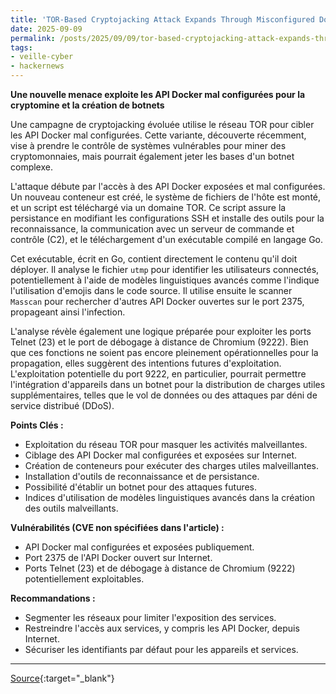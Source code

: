 ```yaml
---
title: 'TOR-Based Cryptojacking Attack Expands Through Misconfigured Docker APIs'
date: 2025-09-09
permalink: /posts/2025/09/09/tor-based-cryptojacking-attack-expands-through-misconfigured-docker-apis/
tags:
- veille-cyber
- hackernews
---
```

**Une nouvelle menace exploite les API Docker mal configurées pour la cryptomine et la création de botnets**

Une campagne de cryptojacking évoluée utilise le réseau TOR pour cibler les API Docker mal configurées. Cette variante, découverte récemment, vise à prendre le contrôle de systèmes vulnérables pour miner des cryptomonnaies, mais pourrait également jeter les bases d'un botnet complexe.

L'attaque débute par l'accès à des API Docker exposées et mal configurées. Un nouveau conteneur est créé, le système de fichiers de l'hôte est monté, et un script est téléchargé via un domaine TOR. Ce script assure la persistance en modifiant les configurations SSH et installe des outils pour la reconnaissance, la communication avec un serveur de commande et contrôle (C2), et le téléchargement d'un exécutable compilé en langage Go.

Cet exécutable, écrit en Go, contient directement le contenu qu'il doit déployer. Il analyse le fichier `utmp` pour identifier les utilisateurs connectés, potentiellement à l'aide de modèles linguistiques avancés comme l'indique l'utilisation d'emojis dans le code source. Il utilise ensuite le scanner `Masscan` pour rechercher d'autres API Docker ouvertes sur le port 2375, propageant ainsi l'infection.

L'analyse révèle également une logique préparée pour exploiter les ports Telnet (23) et le port de débogage à distance de Chromium (9222). Bien que ces fonctions ne soient pas encore pleinement opérationnelles pour la propagation, elles suggèrent des intentions futures d'exploitation. L'exploitation potentielle du port 9222, en particulier, pourrait permettre l'intégration d'appareils dans un botnet pour la distribution de charges utiles supplémentaires, telles que le vol de données ou des attaques par déni de service distribué (DDoS).

**Points Clés :**

*   Exploitation du réseau TOR pour masquer les activités malveillantes.
*   Ciblage des API Docker mal configurées et exposées sur Internet.
*   Création de conteneurs pour exécuter des charges utiles malveillantes.
*   Installation d'outils de reconnaissance et de persistance.
*   Possibilité d'établir un botnet pour des attaques futures.
*   Indices d'utilisation de modèles linguistiques avancés dans la création des outils malveillants.

**Vulnérabilités (CVE non spécifiées dans l'article) :**

*   API Docker mal configurées et exposées publiquement.
*   Port 2375 de l'API Docker ouvert sur Internet.
*   Ports Telnet (23) et de débogage à distance de Chromium (9222) potentiellement exploitables.

**Recommandations :**

*   Segmenter les réseaux pour limiter l'exposition des services.
*   Restreindre l'accès aux services, y compris les API Docker, depuis Internet.
*   Sécuriser les identifiants par défaut pour les appareils et services.

---
[Source](https://thehackernews.com/2025/09/tor-based-cryptojacking-attack-expands.html){:target="_blank"}
